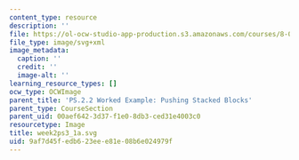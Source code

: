 ```yaml
---
content_type: resource
description: ''
file: https://ol-ocw-studio-app-production.s3.amazonaws.com/courses/8-01sc-classical-mechanics-fall-2016/9af7d45fedb623eee81e08b6e024979f_week2ps3_1a.svg
file_type: image/svg+xml
image_metadata:
  caption: ''
  credit: ''
  image-alt: ''
learning_resource_types: []
ocw_type: OCWImage
parent_title: 'PS.2.2 Worked Example: Pushing Stacked Blocks'
parent_type: CourseSection
parent_uid: 00aef642-3d37-f1e0-8db3-ced31e4003c0
resourcetype: Image
title: week2ps3_1a.svg
uid: 9af7d45f-edb6-23ee-e81e-08b6e024979f
---
```

